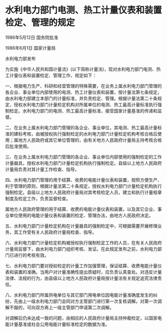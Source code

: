 # 水利电力部门电测、热工计量仪表和装置检定、管理的规定

1986年5月12日 国务院批准

1986年6月1日 国家计量局

水利电力部发布

<!-- INFO END -->

为实施《中华人民共和国计量法》(以下简称计量法)，现对水利电力部门电测、热工计量仪表和装置检定、管理工作，规定如下：

一、根据电力生产、科研和经营管理的特殊需要，在业务上属水利电力部门管理的各企业、事业单位内部使用的电测、热工计量仪表和装置，按计量法第七条规定，由水利电力部建立本部门的计量标准，并负责检定、管理。根据计量法第二十条规定，授权水利电力部门计量检定机构对所属单位的电测、热工最高计量标准执行强制检定。水利电力部门的电测、热工最高计量标准，接受国家计量基准的传递和监督。

二、在业务上属水利电力部门管理的各企业、事业单位，其电测、热工最高计量标准的建标考核，由被授权执行强制检定的水利电力部门计量检定机构考核合格后使用；属地方人民政府或其它单位管理的，由有关地方人民政府计量局主持考核合格后批准使用。

三、在业务上属水利电力部门管理的各企业、事业单位内部使用的强制检定的工作计量器具，授权水利电力部门计量检定机构执行强制检定。县级以上地方人民政府计量局负责对其计量工作检查、指导。

四、水利电力部门管理的用于结算、收费的电能计量仪表和装置，按照方便生产、利于管理的原则，根据计量法第二十条规定，授权水利电力部门计量检定机构执行强制检定。县级以上地方人民政府计量局对其考核检定人员，建立和执行计量规章制度及检定工作，负责监督检查。

属地方人民政府管理的用于结算、收费的电能计量仪表和装置，以及其它企业、事业单位使用的电能计量仪表和装置的检定、管理办法，由地方人民政府决定。

五、水利电力部门计量检定机构在计量器具的强制检定中，可根据需要开展修理业务，其工作受有关人民政府计量局检查、指导。

六、水利电力部门计量检定机构被授权执行强制检定工作的人员，在有关人民政府计量局监督下，由水利电力部门组织考核、发证。在此规定发布之前，水利电力部门已进行的考核有效。

七、水利电力部门要对授权检定的计量工作加强管理，保证结算、收费电能计量仪表和装置的准确。当用户对计量准确性提出质疑时，应负责认真查处。对违反计量法律、法规的行为，由县级以上地方人民政府计量局按计量法有关规定追究法律责任。

八、水利电力部门所属供电单位与其它部门用电单位因电能计量准确度发生的纠纷，先由上一级水利电力部门会同对方主管部门进行第一次复核调解。对第一次调解不服的，可向双方再上一级主管部门申请第二次调解。

对调解后仍未达成一致的问题，由相应的人民政府计量局主持仲裁检定，以国家电能计量基准或社会公用电能计量标准检定的数据为准。

